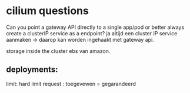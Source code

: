 # cilium questions
Can you point a gateway API directly to a single app/pod or better always create a clusterIP service as a endpoint?
ja altijd een cluster IP service aanmaken -> daarop kan worden ingehaakt met gateway api.



storage inside the cluster
ebs van amazon.

## deployments:
limit: hard limit
request : toegevewen = gegarandeerd
